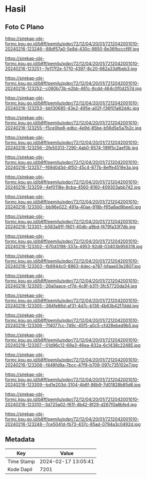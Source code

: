 # Hasil

## Foto C Plano

https://sirekap-obj-formc.kpu.go.id/b8ff/pemilu/pdpr/72/12/04/20/01/7212042001010-20240216-123246--88df57a0-5e8d-430c-9850-8e36fbcccf6f.jpg

https://sirekap-obj-formc.kpu.go.id/b8ff/pemilu/pdpr/72/12/04/20/01/7212042001010-20240216-123251--7e117f2e-5710-4397-8c20-682a33dfbeb3.jpg

https://sirekap-obj-formc.kpu.go.id/b8ff/pemilu/pdpr/72/12/04/20/01/7212042001010-20240216-123252--c060b73b-e2bb-461c-8cdd-464c0f0d257d.jpg

https://sirekap-obj-formc.kpu.go.id/b8ff/pemilu/pdpr/72/12/04/20/01/7212042001010-20240216-123253--bb130685-43e2-495e-a02f-f36f01a82d4c.jpg

https://sirekap-obj-formc.kpu.go.id/b8ff/pemilu/pdpr/72/12/04/20/01/7212042001010-20240216-123255--f5ce0be8-edbc-4e9d-85be-b56d5e5a7b2c.jpg

https://sirekap-obj-formc.kpu.go.id/b8ff/pemilu/pdpr/72/12/04/20/01/7212042001010-20240216-123256--2fe50313-7290-4ab0-9574-199f5c2aef0b.jpg

https://sirekap-obj-formc.kpu.go.id/b8ff/pemilu/pdpr/72/12/04/20/01/7212042001010-20240216-123257--f69d0d3d-4f50-45c4-877b-8effe4519e3a.jpg

https://sirekap-obj-formc.kpu.go.id/b8ff/pemilu/pdpr/72/12/04/20/01/7212042001010-20240216-123259--4ef0118e-8cba-4560-8160-409303abb742.jpg

https://sirekap-obj-formc.kpu.go.id/b8ff/pemilu/pdpr/72/12/04/20/01/7212042001010-20240216-123300--bb96e022-491a-40ae-918b-f65a8ad9bee0.jpg

https://sirekap-obj-formc.kpu.go.id/b8ff/pemilu/pdpr/72/12/04/20/01/7212042001010-20240216-123301--b583a91f-f801-40db-a9bd-f479fa33f7db.jpg

https://sirekap-obj-formc.kpu.go.id/b8ff/pemilu/pdpr/72/12/04/20/01/7212042001010-20240216-123302--670d3198-337a-4953-92d8-03403b956318.jpg

https://sirekap-obj-formc.kpu.go.id/b8ff/pemilu/pdpr/72/12/04/20/01/7212042001010-20240216-123303--fb8944c0-8863-4dec-a787-bfaae03e2807.jpg

https://sirekap-obj-formc.kpu.go.id/b8ff/pemilu/pdpr/72/12/04/20/01/7212042001010-20240216-123305--26a0aace-cf7d-4c8f-b311-3fc57720da34.jpg

https://sirekap-obj-formc.kpu.go.id/b8ff/pemilu/pdpr/72/12/04/20/01/7212042001010-20240216-123305--384fe86d-af31-4d7c-b136-4b63b42f7ddd.jpg

https://sirekap-obj-formc.kpu.go.id/b8ff/pemilu/pdpr/72/12/04/20/01/7212042001010-20240216-123306--7f4077cc-749c-45f5-a0c5-cfd28ebed9b5.jpg

https://sirekap-obj-formc.kpu.go.id/b8ff/pemilu/pdpr/72/12/04/20/01/7212042001010-20240216-123307--01d96c12-69a3-46ea-832a-6c1438c22485.jpg

https://sirekap-obj-formc.kpu.go.id/b8ff/pemilu/pdpr/72/12/04/20/01/7212042001010-20240216-123308--f448fd9a-7bcc-47f9-b709-097c735102e7.jpg

https://sirekap-obj-formc.kpu.go.id/b8ff/pemilu/pdpr/72/12/04/20/01/7212042001010-20240216-123309--bd1e203d-3104-4b6f-86b9-7d01828b85d6.jpg

https://sirekap-obj-formc.kpu.go.id/b8ff/pemilu/pdpr/72/12/04/20/01/7212042001010-20240216-123310--3d725a02-f61f-4b42-8f29-d267f0a8bfe4.jpg

https://sirekap-obj-formc.kpu.go.id/b8ff/pemilu/pdpr/72/12/04/20/01/7212042001010-20240216-123248--7ce5041d-fb73-437c-85ad-0794a3c0492d.jpg


## Metadata

| Key        | Value               |
| ---------- | ------------------- |
| Time Stamp | 2024-02-17 13:05:41 |
| Kode Dapil | 7201                |



